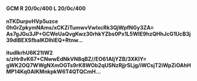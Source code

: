 #### GCM R 20/0c/400 L 20/0c/400
**nTKDurpvHVp5uzce**<br/>**0hGrZpkymNAms/xCKZiTumwvVwlxcRk3QjWpfNGy3ZA=**<br/>**As7gJGu3JP+GCWeUaQvgKwz30rhkYZbs0Px1L5WIE9hzQHhJcG1UcB3j39dIBEXSfbaIKDlhIEQ+Rtnw...**<br/><br/>
**itudlkrhU6K21tW2**<br/>**s/zHr8vK67+CNwwEdNkVN8qBZ//EO61AljYZB/3XKIY=**<br/>**gWK2OQ7WWgNXmOGTs9rK8WOb2qUSNzRjjrSLjg/iWCsjT2iWpZiOAhHMP14Kq0AIKMnkpkW6T4QTQCmH...**